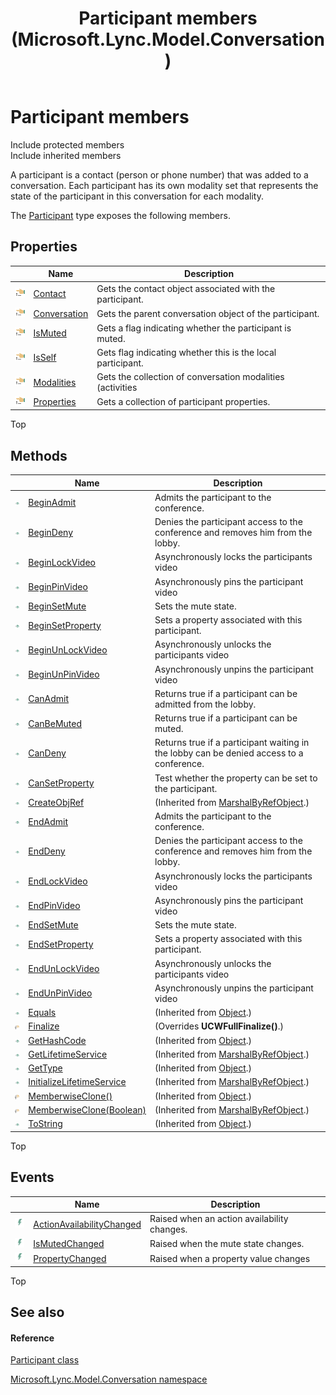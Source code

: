 ﻿---
title: Participant members (Microsoft.Lync.Model.Conversation)
TOCTitle: Participant members
ms:assetid: AllMembers.T:Microsoft.Lync.Model.Conversation.Participant_DI_3_UC_OCS14MrefLyncWPF
ms:mtpsurl: https://msdn.microsoft.com/en-us/library/microsoft.lync.model.conversation.participant_di_3_uc_ocs14mreflyncwpf_members(v=office.15)
ms:contentKeyID: 48590576
ms.date: 07/28/2014
mtps_version: v=office.15
---

# Participant members

Include protected members  
Include inherited members  

A participant is a contact (person or phone number) that was added to a conversation. Each participant has its own modality set that represents the state of the participant in this conversation for each modality.

The [Participant](participant-class-microsoft-lync-model-conversation_2.md) type exposes the following members.

## Properties

<table>
<thead>
<tr class="header">
<th> </th>
<th>Name</th>
<th>Description</th>
</tr>
</thead>
<tbody>
<tr class="odd">
<td><img src="images/JJ275421.pubproperty(Office.15).gif" title="Public property" alt="Public property" /></td>
<td><a href="participant-contact-property-microsoft-lync-model-conversation_2.md">Contact</a></td>
<td>Gets the contact object associated with the participant.</td>
</tr>
<tr class="even">
<td><img src="images/JJ275421.pubproperty(Office.15).gif" title="Public property" alt="Public property" /></td>
<td><a href="participant-conversation-property-microsoft-lync-model-conversation_2.md">Conversation</a></td>
<td>Gets the parent conversation object of the participant.</td>
</tr>
<tr class="odd">
<td><img src="images/JJ275421.pubproperty(Office.15).gif" title="Public property" alt="Public property" /></td>
<td><a href="participant-ismuted-property-microsoft-lync-model-conversation_2.md">IsMuted</a></td>
<td>Gets a flag indicating whether the participant is muted.</td>
</tr>
<tr class="even">
<td><img src="images/JJ275421.pubproperty(Office.15).gif" title="Public property" alt="Public property" /></td>
<td><a href="participant-isself-property-microsoft-lync-model-conversation_2.md">IsSelf</a></td>
<td>Gets flag indicating whether this is the local participant.</td>
</tr>
<tr class="odd">
<td><img src="images/JJ275421.pubproperty(Office.15).gif" title="Public property" alt="Public property" /></td>
<td><a href="participant-modalities-property-microsoft-lync-model-conversation_2.md">Modalities</a></td>
<td>Gets the collection of conversation modalities (activities</td>
</tr>
<tr class="even">
<td><img src="images/JJ275421.pubproperty(Office.15).gif" title="Public property" alt="Public property" /></td>
<td><a href="participant-properties-property-microsoft-lync-model-conversation_2.md">Properties</a></td>
<td>Gets a collection of participant properties.</td>
</tr>
</tbody>
</table>


Top

## Methods

<table>
<thead>
<tr class="header">
<th> </th>
<th>Name</th>
<th>Description</th>
</tr>
</thead>
<tbody>
<tr class="odd">
<td><img src="images/Hh347903.pubmethod(Office.15).gif" title="Public method" alt="Public method" /></td>
<td><a href="participant-beginadmit-method-microsoft-lync-model-conversation_2.md">BeginAdmit</a></td>
<td>Admits the participant to the conference.</td>
</tr>
<tr class="even">
<td><img src="images/Hh347903.pubmethod(Office.15).gif" title="Public method" alt="Public method" /></td>
<td><a href="participant-begindeny-method-microsoft-lync-model-conversation_2.md">BeginDeny</a></td>
<td>Denies the participant access to the conference and removes him from the lobby.</td>
</tr>
<tr class="odd">
<td><img src="images/Hh347903.pubmethod(Office.15).gif" title="Public method" alt="Public method" /></td>
<td><a href="participant-beginlockvideo-method-microsoft-lync-model-conversation_2.md">BeginLockVideo</a></td>
<td>Asynchronously locks the participants video</td>
</tr>
<tr class="even">
<td><img src="images/Hh347903.pubmethod(Office.15).gif" title="Public method" alt="Public method" /></td>
<td><a href="participant-beginpinvideo-method-microsoft-lync-model-conversation_2.md">BeginPinVideo</a></td>
<td>Asynchronously pins the participant video</td>
</tr>
<tr class="odd">
<td><img src="images/Hh347903.pubmethod(Office.15).gif" title="Public method" alt="Public method" /></td>
<td><a href="participant-beginsetmute-method-microsoft-lync-model-conversation_2.md">BeginSetMute</a></td>
<td>Sets the mute state.</td>
</tr>
<tr class="even">
<td><img src="images/Hh347903.pubmethod(Office.15).gif" title="Public method" alt="Public method" /></td>
<td><a href="participant-beginsetproperty-method-microsoft-lync-model-conversation_2.md">BeginSetProperty</a></td>
<td>Sets a property associated with this participant.</td>
</tr>
<tr class="odd">
<td><img src="images/Hh347903.pubmethod(Office.15).gif" title="Public method" alt="Public method" /></td>
<td><a href="participant-beginunlockvideo-method-microsoft-lync-model-conversation_2.md">BeginUnLockVideo</a></td>
<td>Asynchronously unlocks the participants video</td>
</tr>
<tr class="even">
<td><img src="images/Hh347903.pubmethod(Office.15).gif" title="Public method" alt="Public method" /></td>
<td><a href="participant-beginunpinvideo-method-microsoft-lync-model-conversation_2.md">BeginUnPinVideo</a></td>
<td>Asynchronously unpins the participant video</td>
</tr>
<tr class="odd">
<td><img src="images/Hh347903.pubmethod(Office.15).gif" title="Public method" alt="Public method" /></td>
<td><a href="participant-canadmit-method-microsoft-lync-model-conversation_2.md">CanAdmit</a></td>
<td>Returns true if a participant can be admitted from the lobby.</td>
</tr>
<tr class="even">
<td><img src="images/Hh347903.pubmethod(Office.15).gif" title="Public method" alt="Public method" /></td>
<td><a href="participant-canbemuted-method-microsoft-lync-model-conversation_2.md">CanBeMuted</a></td>
<td>Returns true if a participant can be muted.</td>
</tr>
<tr class="odd">
<td><img src="images/Hh347903.pubmethod(Office.15).gif" title="Public method" alt="Public method" /></td>
<td><a href="participant-candeny-method-microsoft-lync-model-conversation_2.md">CanDeny</a></td>
<td>Returns true if a participant waiting in the lobby can be denied access to a conference.</td>
</tr>
<tr class="even">
<td><img src="images/Hh347903.pubmethod(Office.15).gif" title="Public method" alt="Public method" /></td>
<td><a href="participant-cansetproperty-method-microsoft-lync-model-conversation_2.md">CanSetProperty</a></td>
<td>Test whether the property can be set to the participant.</td>
</tr>
<tr class="odd">
<td><img src="images/Hh347903.pubmethod(Office.15).gif" title="Public method" alt="Public method" /></td>
<td><a href="http://msdn2.microsoft.com/en-us/library/2ch65xad">CreateObjRef</a></td>
<td>(Inherited from <a href="http://msdn2.microsoft.com/en-us/library/w4302s1f">MarshalByRefObject</a>.)</td>
</tr>
<tr class="even">
<td><img src="images/Hh347903.pubmethod(Office.15).gif" title="Public method" alt="Public method" /></td>
<td><a href="participant-endadmit-method-microsoft-lync-model-conversation_2.md">EndAdmit</a></td>
<td>Admits the participant to the conference.</td>
</tr>
<tr class="odd">
<td><img src="images/Hh347903.pubmethod(Office.15).gif" title="Public method" alt="Public method" /></td>
<td><a href="participant-enddeny-method-microsoft-lync-model-conversation_2.md">EndDeny</a></td>
<td>Denies the participant access to the conference and removes him from the lobby.</td>
</tr>
<tr class="even">
<td><img src="images/Hh347903.pubmethod(Office.15).gif" title="Public method" alt="Public method" /></td>
<td><a href="participant-endlockvideo-method-microsoft-lync-model-conversation_2.md">EndLockVideo</a></td>
<td>Asynchronously locks the participants video</td>
</tr>
<tr class="odd">
<td><img src="images/Hh347903.pubmethod(Office.15).gif" title="Public method" alt="Public method" /></td>
<td><a href="participant-endpinvideo-method-microsoft-lync-model-conversation_2.md">EndPinVideo</a></td>
<td>Asynchronously pins the participant video</td>
</tr>
<tr class="even">
<td><img src="images/Hh347903.pubmethod(Office.15).gif" title="Public method" alt="Public method" /></td>
<td><a href="participant-endsetmute-method-microsoft-lync-model-conversation_2.md">EndSetMute</a></td>
<td>Sets the mute state.</td>
</tr>
<tr class="odd">
<td><img src="images/Hh347903.pubmethod(Office.15).gif" title="Public method" alt="Public method" /></td>
<td><a href="participant-endsetproperty-method-microsoft-lync-model-conversation_2.md">EndSetProperty</a></td>
<td>Sets a property associated with this participant.</td>
</tr>
<tr class="even">
<td><img src="images/Hh347903.pubmethod(Office.15).gif" title="Public method" alt="Public method" /></td>
<td><a href="participant-endunlockvideo-method-microsoft-lync-model-conversation_2.md">EndUnLockVideo</a></td>
<td>Asynchronously unlocks the participants video</td>
</tr>
<tr class="odd">
<td><img src="images/Hh347903.pubmethod(Office.15).gif" title="Public method" alt="Public method" /></td>
<td><a href="participant-endunpinvideo-method-microsoft-lync-model-conversation_2.md">EndUnPinVideo</a></td>
<td>Asynchronously unpins the participant video</td>
</tr>
<tr class="even">
<td><img src="images/Hh347903.pubmethod(Office.15).gif" title="Public method" alt="Public method" /></td>
<td><a href="http://msdn2.microsoft.com/en-us/library/bsc2ak47">Equals</a></td>
<td>(Inherited from <a href="http://msdn2.microsoft.com/en-us/library/e5kfa45b">Object</a>.)</td>
</tr>
<tr class="odd">
<td><img src="images/Hh347903.protmethod(Office.15).gif" title="Protected method" alt="Protected method" /></td>
<td><a href="participant-finalize-method-microsoft-lync-model-conversation_1.md">Finalize</a></td>
<td>(Overrides <strong>UCWFullFinalize()</strong>.)</td>
</tr>
<tr class="even">
<td><img src="images/Hh347903.pubmethod(Office.15).gif" title="Public method" alt="Public method" /></td>
<td><a href="http://msdn2.microsoft.com/en-us/library/zdee4b3y">GetHashCode</a></td>
<td>(Inherited from <a href="http://msdn2.microsoft.com/en-us/library/e5kfa45b">Object</a>.)</td>
</tr>
<tr class="odd">
<td><img src="images/Hh347903.pubmethod(Office.15).gif" title="Public method" alt="Public method" /></td>
<td><a href="http://msdn2.microsoft.com/en-us/library/c6y7316f">GetLifetimeService</a></td>
<td>(Inherited from <a href="http://msdn2.microsoft.com/en-us/library/w4302s1f">MarshalByRefObject</a>.)</td>
</tr>
<tr class="even">
<td><img src="images/Hh347903.pubmethod(Office.15).gif" title="Public method" alt="Public method" /></td>
<td><a href="http://msdn2.microsoft.com/en-us/library/dfwy45w9">GetType</a></td>
<td>(Inherited from <a href="http://msdn2.microsoft.com/en-us/library/e5kfa45b">Object</a>.)</td>
</tr>
<tr class="odd">
<td><img src="images/Hh347903.pubmethod(Office.15).gif" title="Public method" alt="Public method" /></td>
<td><a href="http://msdn2.microsoft.com/en-us/library/zwt5tzck">InitializeLifetimeService</a></td>
<td>(Inherited from <a href="http://msdn2.microsoft.com/en-us/library/w4302s1f">MarshalByRefObject</a>.)</td>
</tr>
<tr class="even">
<td><img src="images/Hh347903.protmethod(Office.15).gif" title="Protected method" alt="Protected method" /></td>
<td><a href="http://msdn2.microsoft.com/en-us/library/57ctke0a">MemberwiseClone()</a></td>
<td>(Inherited from <a href="http://msdn2.microsoft.com/en-us/library/e5kfa45b">Object</a>.)</td>
</tr>
<tr class="odd">
<td><img src="images/Hh347903.protmethod(Office.15).gif" title="Protected method" alt="Protected method" /></td>
<td><a href="http://msdn2.microsoft.com/en-us/library/ms131262">MemberwiseClone(Boolean)</a></td>
<td>(Inherited from <a href="http://msdn2.microsoft.com/en-us/library/w4302s1f">MarshalByRefObject</a>.)</td>
</tr>
<tr class="even">
<td><img src="images/Hh347903.pubmethod(Office.15).gif" title="Public method" alt="Public method" /></td>
<td><a href="http://msdn2.microsoft.com/en-us/library/7bxwbwt2">ToString</a></td>
<td>(Inherited from <a href="http://msdn2.microsoft.com/en-us/library/e5kfa45b">Object</a>.)</td>
</tr>
</tbody>
</table>


Top

## Events

<table>
<thead>
<tr class="header">
<th> </th>
<th>Name</th>
<th>Description</th>
</tr>
</thead>
<tbody>
<tr class="odd">
<td><img src="images/JJ266306.pubevent(Office.15).gif" title="Public event" alt="Public event" /></td>
<td><a href="participant-actionavailabilitychanged-event-microsoft-lync-model-conversation_2.md">ActionAvailabilityChanged</a></td>
<td>Raised when an action availability changes.</td>
</tr>
<tr class="even">
<td><img src="images/JJ266306.pubevent(Office.15).gif" title="Public event" alt="Public event" /></td>
<td><a href="participant-ismutedchanged-event-microsoft-lync-model-conversation_2.md">IsMutedChanged</a></td>
<td>Raised when the mute state changes.</td>
</tr>
<tr class="odd">
<td><img src="images/JJ266306.pubevent(Office.15).gif" title="Public event" alt="Public event" /></td>
<td><a href="participant-propertychanged-event-microsoft-lync-model-conversation_2.md">PropertyChanged</a></td>
<td>Raised when a property value changes</td>
</tr>
</tbody>
</table>


Top

## See also

#### Reference

[Participant class](participant-class-microsoft-lync-model-conversation_2.md)

[Microsoft.Lync.Model.Conversation namespace](microsoft-lync-model-conversation-namespace_2.md)

